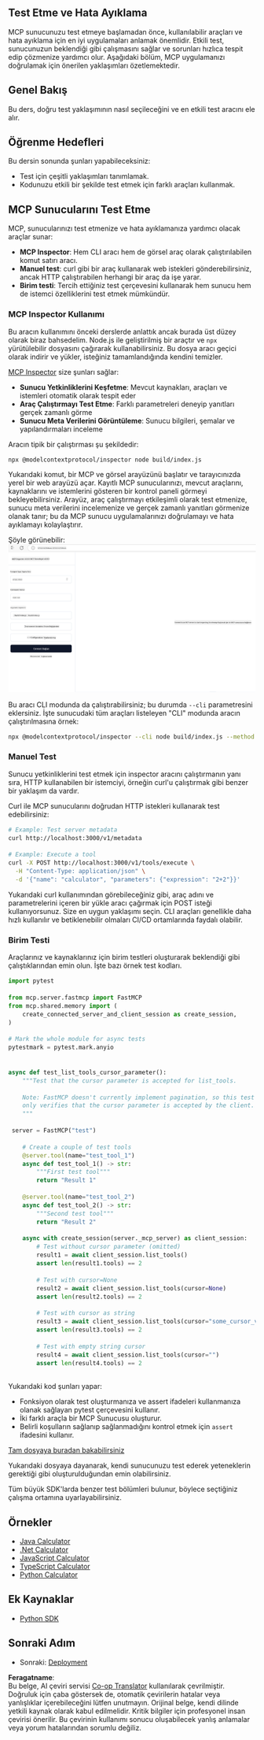 <!--
CO_OP_TRANSLATOR_METADATA:
{
  "original_hash": "e25bc265a51244a7a2d93b3761543a1f",
  "translation_date": "2025-06-13T02:08:02+00:00",
  "source_file": "03-GettingStarted/08-testing/README.md",
  "language_code": "tr"
}
-->
## Test Etme ve Hata Ayıklama

MCP sunucunuzu test etmeye başlamadan önce, kullanılabilir araçları ve hata ayıklama için en iyi uygulamaları anlamak önemlidir. Etkili test, sunucunuzun beklendiği gibi çalışmasını sağlar ve sorunları hızlıca tespit edip çözmenize yardımcı olur. Aşağıdaki bölüm, MCP uygulamanızı doğrulamak için önerilen yaklaşımları özetlemektedir.

## Genel Bakış

Bu ders, doğru test yaklaşımının nasıl seçileceğini ve en etkili test aracını ele alır.

## Öğrenme Hedefleri

Bu dersin sonunda şunları yapabileceksiniz:

- Test için çeşitli yaklaşımları tanımlamak.
- Kodunuzu etkili bir şekilde test etmek için farklı araçları kullanmak.

## MCP Sunucularını Test Etme

MCP, sunucularınızı test etmenize ve hata ayıklamanıza yardımcı olacak araçlar sunar:

- **MCP Inspector**: Hem CLI aracı hem de görsel araç olarak çalıştırılabilen komut satırı aracı.
- **Manuel test**: curl gibi bir araç kullanarak web istekleri gönderebilirsiniz, ancak HTTP çalıştırabilen herhangi bir araç da işe yarar.
- **Birim testi**: Tercih ettiğiniz test çerçevesini kullanarak hem sunucu hem de istemci özelliklerini test etmek mümkündür.

### MCP Inspector Kullanımı

Bu aracın kullanımını önceki derslerde anlattık ancak burada üst düzey olarak biraz bahsedelim. Node.js ile geliştirilmiş bir araçtır ve `npx` yürütülebilir dosyasını çağırarak kullanabilirsiniz. Bu dosya aracı geçici olarak indirir ve yükler, isteğiniz tamamlandığında kendini temizler.

[MCP Inspector](https://github.com/modelcontextprotocol/inspector) size şunları sağlar:

- **Sunucu Yetkinliklerini Keşfetme**: Mevcut kaynakları, araçları ve istemleri otomatik olarak tespit eder
- **Araç Çalıştırmayı Test Etme**: Farklı parametreleri deneyip yanıtları gerçek zamanlı görme
- **Sunucu Meta Verilerini Görüntüleme**: Sunucu bilgileri, şemalar ve yapılandırmaları inceleme

Aracın tipik bir çalıştırması şu şekildedir:

```bash
npx @modelcontextprotocol/inspector node build/index.js
```

Yukarıdaki komut, bir MCP ve görsel arayüzünü başlatır ve tarayıcınızda yerel bir web arayüzü açar. Kayıtlı MCP sunucularınızı, mevcut araçlarını, kaynaklarını ve istemlerini gösteren bir kontrol paneli görmeyi bekleyebilirsiniz. Arayüz, araç çalıştırmayı etkileşimli olarak test etmenize, sunucu meta verilerini incelemenize ve gerçek zamanlı yanıtları görmenize olanak tanır; bu da MCP sunucu uygulamalarınızı doğrulamayı ve hata ayıklamayı kolaylaştırır.

Şöyle görünebilir: ![Inspector](../../../../translated_images/connect.141db0b2bd05f096fb1dd91273771fd8b2469d6507656c3b0c9df4b3c5473929.tr.png)

Bu aracı CLI modunda da çalıştırabilirsiniz; bu durumda `--cli` parametresini eklersiniz. İşte sunucudaki tüm araçları listeleyen "CLI" modunda aracın çalıştırılmasına örnek:

```sh
npx @modelcontextprotocol/inspector --cli node build/index.js --method tools/list
```

### Manuel Test

Sunucu yetkinliklerini test etmek için inspector aracını çalıştırmanın yanı sıra, HTTP kullanabilen bir istemciyi, örneğin curl'u çalıştırmak gibi benzer bir yaklaşım da vardır.

Curl ile MCP sunucularını doğrudan HTTP istekleri kullanarak test edebilirsiniz:

```bash
# Example: Test server metadata
curl http://localhost:3000/v1/metadata

# Example: Execute a tool
curl -X POST http://localhost:3000/v1/tools/execute \
  -H "Content-Type: application/json" \
  -d '{"name": "calculator", "parameters": {"expression": "2+2"}}'
```

Yukarıdaki curl kullanımından görebileceğiniz gibi, araç adını ve parametrelerini içeren bir yükle aracı çağırmak için POST isteği kullanıyorsunuz. Size en uygun yaklaşımı seçin. CLI araçları genellikle daha hızlı kullanılır ve betiklenebilir olmaları CI/CD ortamlarında faydalı olabilir.

### Birim Testi

Araçlarınız ve kaynaklarınız için birim testleri oluşturarak beklendiği gibi çalıştıklarından emin olun. İşte bazı örnek test kodları.

```python
import pytest

from mcp.server.fastmcp import FastMCP
from mcp.shared.memory import (
    create_connected_server_and_client_session as create_session,
)

# Mark the whole module for async tests
pytestmark = pytest.mark.anyio


async def test_list_tools_cursor_parameter():
    """Test that the cursor parameter is accepted for list_tools.

    Note: FastMCP doesn't currently implement pagination, so this test
    only verifies that the cursor parameter is accepted by the client.
    """

 server = FastMCP("test")

    # Create a couple of test tools
    @server.tool(name="test_tool_1")
    async def test_tool_1() -> str:
        """First test tool"""
        return "Result 1"

    @server.tool(name="test_tool_2")
    async def test_tool_2() -> str:
        """Second test tool"""
        return "Result 2"

    async with create_session(server._mcp_server) as client_session:
        # Test without cursor parameter (omitted)
        result1 = await client_session.list_tools()
        assert len(result1.tools) == 2

        # Test with cursor=None
        result2 = await client_session.list_tools(cursor=None)
        assert len(result2.tools) == 2

        # Test with cursor as string
        result3 = await client_session.list_tools(cursor="some_cursor_value")
        assert len(result3.tools) == 2

        # Test with empty string cursor
        result4 = await client_session.list_tools(cursor="")
        assert len(result4.tools) == 2
    
```

Yukarıdaki kod şunları yapar:

- Fonksiyon olarak test oluşturmanıza ve assert ifadeleri kullanmanıza olanak sağlayan pytest çerçevesini kullanır.
- İki farklı araçla bir MCP Sunucusu oluşturur.
- Belirli koşulların sağlanıp sağlanmadığını kontrol etmek için `assert` ifadesini kullanır.

[Tam dosyaya buradan bakabilirsiniz](https://github.com/modelcontextprotocol/python-sdk/blob/main/tests/client/test_list_methods_cursor.py)

Yukarıdaki dosyaya dayanarak, kendi sunucunuzu test ederek yeteneklerin gerektiği gibi oluşturulduğundan emin olabilirsiniz.

Tüm büyük SDK'larda benzer test bölümleri bulunur, böylece seçtiğiniz çalışma ortamına uyarlayabilirsiniz.

## Örnekler

- [Java Calculator](../samples/java/calculator/README.md)
- [.Net Calculator](../../../../03-GettingStarted/samples/csharp)
- [JavaScript Calculator](../samples/javascript/README.md)
- [TypeScript Calculator](../samples/typescript/README.md)
- [Python Calculator](../../../../03-GettingStarted/samples/python)

## Ek Kaynaklar

- [Python SDK](https://github.com/modelcontextprotocol/python-sdk)

## Sonraki Adım

- Sonraki: [Deployment](/03-GettingStarted/09-deployment/README.md)

**Feragatname**:  
Bu belge, AI çeviri servisi [Co-op Translator](https://github.com/Azure/co-op-translator) kullanılarak çevrilmiştir. Doğruluk için çaba göstersek de, otomatik çevirilerin hatalar veya yanlışlıklar içerebileceğini lütfen unutmayın. Orijinal belge, kendi dilinde yetkili kaynak olarak kabul edilmelidir. Kritik bilgiler için profesyonel insan çevirisi önerilir. Bu çevirinin kullanımı sonucu oluşabilecek yanlış anlamalar veya yorum hatalarından sorumlu değiliz.